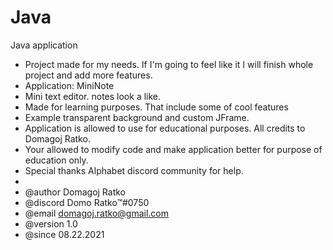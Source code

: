 # Java
Java application

 * Project made for my needs. If I'm going to feel like it I will finish whole project and add more features.
 * Application: MiniNote
 * Mini text editor. notes look a like.
 * Made for learning purposes. That include some of cool features
 * Example transparent background and custom JFrame.
 * Application is allowed to use for educational purposes. All credits to Domagoj Ratko.
 * Your allowed to modify code and make application better for purpose of education only.
 * Special thanks Alphabet discord community for help.
 * 
 * @author  Domagoj Ratko
 * @discord Domo Ratko™#0750
 * @email   domagoj.ratko@gmail.com
 * @version 1.0
 * @since   08.22.2021
